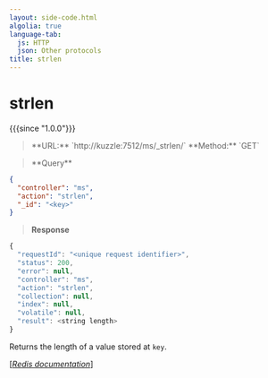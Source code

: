 ```yaml
---
layout: side-code.html
algolia: true
language-tab:
  js: HTTP
  json: Other protocols
title: strlen
---
```


# strlen

{{{since "1.0.0"}}}




<blockquote class="js">
<p>
**URL:** `http://kuzzle:7512/ms/_strlen/<key>`  
**Method:** `GET`
</p>
</blockquote>


<blockquote class="json">
<p>
**Query**
</p>
</blockquote>


```json
{
  "controller": "ms",
  "action": "strlen",
  "_id": "<key>"
}
```

>**Response**

```javascript
{
  "requestId": "<unique request identifier>",
  "status": 200,
  "error": null,
  "controller": "ms",
  "action": "strlen",
  "collection": null,
  "index": null,
  "volatile": null,
  "result": <string length>
}
```

Returns the length of a value stored at `key`.

[[_Redis documentation_]](https://redis.io/commands/strlen)
